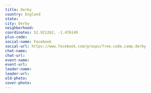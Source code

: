 ```yaml
---
title: Derby
country: England
state: 
city: Derby
neighborhood: 
coordinates: 52.921262, -1.476149
plus-code:
social-name: Facebook
social-url: https://www.facebook.com/groups/free.code.camp.derby
chat-name:
chat-url:
event-name:
event-url:
leader-name:
leader-url:
old-photo: 
cover-photo:
---
```

